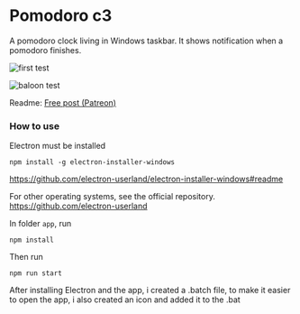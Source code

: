 # Pomodoro c3
A pomodoro clock living in Windows taskbar. It shows notification when a pomodoro finishes.

![first test](others/gifs/2021.04.02-test.gif)

![baloon test](others/gifs/2021.04.03-baloon-test.gif)


Readme: [Free post (Patreon)](https://www.patreon.com/posts/pomodoro-clock-49716203)

### How to use

Electron must be installed

```
npm install -g electron-installer-windows
```
https://github.com/electron-userland/electron-installer-windows#readme


For other operating systems, see the official repository.
https://github.com/electron-userland


In folder `app`, run

```
npm install
```

Then run

```
npm run start
```


After installing Electron and the app, i created a .batch file, to make it easier to open the app, i also created an icon and added it to the .bat
